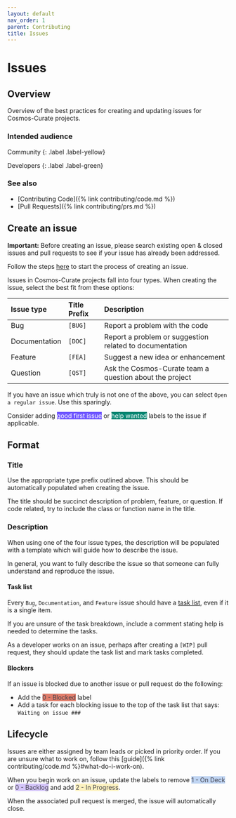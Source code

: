 ```yaml
---
layout: default
nav_order: 1
parent: Contributing
title: Issues
---
```


# Issues

## Overview

Overview of the best practices for creating and updating issues for Cosmos-Curate projects.

### Intended audience

Community
{: .label .label-yellow}

Developers
{: .label .label-green}

### See also
- [Contributing Code]({% link contributing/code.md %})
- [Pull Requests]({% link contributing/prs.md %})

## Create an issue

__Important:__ Before creating an issue, please search existing open & closed issues and pull requests to see if your issue has already been addressed.

Follow the steps [here](https://help.github.com/articles/creating-an-issue/) to start the process of creating an issue.

Issues in Cosmos-Curate projects fall into four types. When creating the issue, select the best fit from these options:

| Issue type | Title Prefix | Description |
|:-----------|:-------------|:------------|
| Bug | `[BUG]` | Report a problem with the code |
| Documentation | `[DOC]` | Report a problem or suggestion related to documentation
| Feature | `[FEA]` | Suggest a new idea or enhancement |
| Question | `[QST]` | Ask the Cosmos-Curate team a question about the project |

If you have an issue which truly is not one of the above, you can select `Open a regular issue`. Use this sparingly.

Consider adding <span class="label" style="background: #7057ff; color: #ffffff; text-transform: none">good first issue</span> or <span class="label" style="background: #008672; color: #ffffff; text-transform: none">help wanted</span> labels to the issue if applicable.

## Format

### Title

Use the appropriate type prefix outlined above. This should be automatically populated when creating the issue.

The title should be succinct description of problem, feature, or question. If code related, try to include the class or function name in the title.

### Description

When using one of the four issue types, the description will be populated with a template which will guide how to describe the issue.

In general, you want to fully describe the issue so that someone can fully understand and reproduce the issue.


#### Task list

Every `Bug`, `Documentation`, and `Feature` issue should have a [task list](https://help.github.com/articles/about-task-lists/), even if it is a single item.

If you are unsure of the task breakdown, include a comment stating help is needed to determine the tasks.

As a developer works on an issue, perhaps after creating a `[WIP]` pull request, they should update the task list and mark tasks completed.

#### Blockers

If an issue is blocked due to another issue or pull request do the following:
- Add the <span class="label" style="background: #e07d6b; color: #44434d; text-transform: none">0 - Blocked</span> label
- Add a task for each blocking issue to the top of the task list that says: `Waiting on issue ###`

## Lifecycle

Issues are either assigned by team leads or picked in priority order. If you are unsure what to work on, follow this [guide]({% link contributing/code.md %}#what-do-i-work-on).

When you begin work on an issue, update the labels to remove <span class="label" style="background: #bfd4f2; color: #44434d; text-transform: none">1 - On Deck</span> or <span class="label" style="background: #d4c5f9; color: #44434d; text-transform: none">0 - Backlog</span> and add <span class="label" style="background: #fef2c0; color: #44434d; text-transform: none">2 - In Progress</span>.

When the associated pull request is merged, the issue will automatically close.

